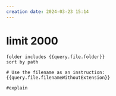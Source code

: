 ```yaml
---
creation date: 2024-03-23 15:14
---
```


# limit 2000

```tasks
folder includes {{query.file.folder}}
sort by path

# Use the filename as an instruction:
{{query.file.filenameWithoutExtension}}

#explain
```
